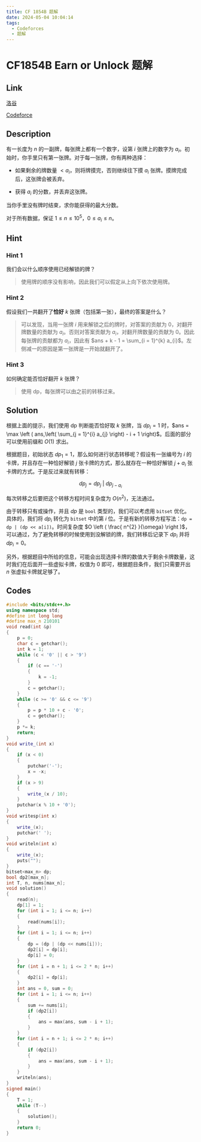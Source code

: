 ```yaml
---
title: CF 1854B 题解
date: 2024-05-04 10:04:14
tags:
  - Codeforces
  - 题解
---
```

<!---->
<!--more-->

# CF1854B Earn or Unlock 题解

## Link

[洛谷](https://www.luogu.com.cn/problem/CF1854B)

[Codeforce](https://codeforces.com/problemset/problem/1854/B)

## Description

有一长度为 $n$ 的一副牌，每张牌上都有一个数字，设第 $i$ 张牌上的数字为 $a_i$。初始时，你手里只有第一张牌。对于每一张牌，你有两种选择：

- 如果剩余的牌数量 $< a_i$，则将牌摸完，否则继续往下摸 $a_i$ 张牌。摸牌完成后，这张牌会被丢弃。

- 获得 $a_i$ 的分数，并丢弃这张牌。

当你手里没有牌时结束，求你能获得的最大分数。

对于所有数据，保证 $1 \le n \le 10 ^ 5$，$0 \le a_i \le n$。

## Hint

### Hint $1$

我们会以什么顺序使用已经解锁的牌？

> 使用牌的顺序没有影响，因此我们可以假定从上向下依次使用牌。

### Hint $2$

假设我们一共翻开了**恰好** $k$ 张牌（包括第一张），最终的答案是什么？

> 可以发现，当用一张牌 $i$ 用来解锁之后的牌时，对答案的贡献为 $0$，对翻开牌数量的贡献为 $a_{i}$。否则对答案贡献为 $a_{i}$，对翻开牌数量的贡献为 $0$。因此每张牌的贡献都为 $a_{i}$，因此有 $ans + k - 1 = \sum_{i = 1}^{k} a_{i}$。左侧减一的原因是第一张牌是一开始就翻开了。

### Hint $3$

如何确定能否恰好翻开 $k$ 张牌？

> 使用 dp，每张牌可以由之前的转移过来。


## Solution

根据上面的提示，我们使用 dp 判断能否恰好取 $k$ 张牌，当 $dp_{i} = 1$ 时，$ans = \max \left ( ans,\left( \sum_{j = 1}^{i} a_{j} \right) - i + 1 \right)$。后面的部分可以使用前缀和 $O(1)$ 求出。

根据题目，初始状态 $dp_{1} = 1$，那么如何进行状态转移呢？假设有一张编号为 $i$ 的卡牌，并且存在一种恰好解锁 $j$ 张卡牌的方式，那么就存在一种恰好解锁 $j + a_{i}$ 张卡牌的方式。于是反过来就有转移：

$$dp_{j} = dp_{j}\ | \ dp_{j - a_{i}}$$

每次转移之后要把这个转移方程时间复杂度为 $O \left ( n^{2}\right )$，无法通过。

由于转移只有或操作，并且 $dp$ 是 `bool` 类型的，我们可以考虑用 `bitset` 优化。具体的，我们将 $dp_{i}$ 转化为 `bitset` 中的第 $i$ 位。于是有新的转移方程写法：`dp = dp | (dp << a[i])`。时间复杂度 $O \left ( \frac{ n^{2} }{\omega} \right )$，可以通过，为了避免转移的时候使用到没解锁的牌，我们转移后记录下 $dp_{i}$ 并将 $dp_{i} = 0$。

另外，根据题目中所给的信息，可能会出现选择卡牌的数值大于剩余卡牌数量，这时我们在后面开一些虚拟卡牌，权值为 $0$ 即可，根据题目条件，我们只需要开出 $n$ 张虚拟卡牌就足够了。

## Codes

```cpp
#include <bits/stdc++.h>
using namespace std;
#define int long long
#define max_n 210101
void read(int &p)
{
    p = 0;
    char c = getchar();
    int k = 1;
    while (c < '0' || c > '9')
    {
        if (c == '-')
        {
            k = -1;
        }
        c = getchar();
    }
    while (c >= '0' && c <= '9')
    {
        p = p * 10 + c - '0';
        c = getchar();
    }
    p *= k;
    return;
}
void write_(int x)
{
    if (x < 0)
    {
        putchar('-');
        x = -x;
    }
    if (x > 9)
    {
        write_(x / 10);
    }
    putchar(x % 10 + '0');
}
void writesp(int x)
{
    write_(x);
    putchar(' ');
}
void writeln(int x)
{
    write_(x);
    puts("");
}
bitset<max_n> dp;
bool dp2[max_n];
int T, n, nums[max_n];
void solution()
{
    read(n);
    dp[1] = 1;
    for (int i = 1; i <= n; i++)
    {
        read(nums[i]);
    }
    for (int i = 1; i <= n; i++)
    {
        dp = (dp | (dp << nums[i]));
        dp2[i] = dp[i];
        dp[i] = 0;
    }
    for (int i = n + 1; i <= 2 * n; i++)
    {
        dp2[i] = dp[i];
    }
    int ans = 0, sum = 0;
    for (int i = 1; i <= n; i++)
    {
        sum += nums[i];
        if (dp2[i])
        {
            ans = max(ans, sum - i + 1);
        }
    }
    for (int i = n + 1; i <= 2 * n; i++)
    {
        if (dp2[i])
        {
            ans = max(ans, sum - i + 1);
        }
    }
    writeln(ans);
}
signed main()
{
    T = 1;
    while (T--)
    {
        solution();
    }
    return 0;
}
```